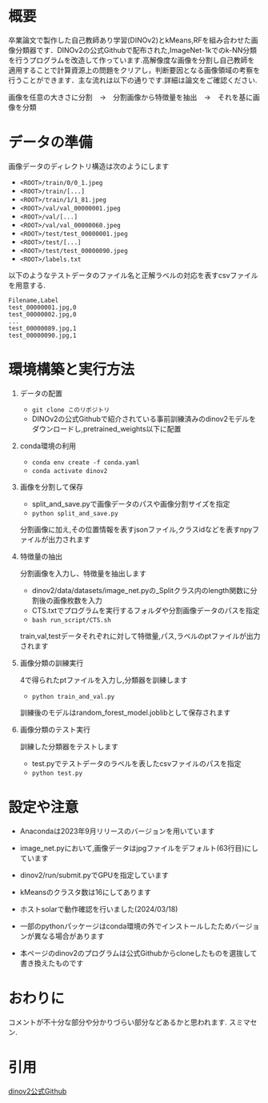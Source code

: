 # 概要

卒業論文で製作した自己教師あり学習(DINOv2)とkMeans,RFを組み合わせた画像分類器です．DINOv2の公式Githubで配布された,ImageNet-1kでのk-NN分類を行うプログラムを改造して作っています.高解像度な画像を分割し自己教師を適用することで計算資源上の問題をクリアし，判断要因となる画像領域の考察を行うことができます．主な流れは以下の通りです.詳細は論文をご確認ください.

画像を任意の大きさに分割　→　分割画像から特徴量を抽出　→　それを基に画像を分類

# データの準備

画像データのディレクトリ構造は次のようにします

- `<ROOT>/train/0/0_1.jpeg`
- `<ROOT>/train/[...]`
- `<ROOT>/train/1/1_81.jpeg`
- `<ROOT>/val/val_00000001.jpeg`
- `<ROOT>/val/[...]`
- `<ROOT>/val/val_00000060.jpeg`
- `<ROOT>/test/test_00000001.jpeg`
- `<ROOT>/test/[...]`
- `<ROOT>/test/test_00000090.jpeg`
- `<ROOT>/labels.txt`

以下のようなテストデータのファイル名と正解ラベルの対応を表すcsvファイルを用意する.

```
Filename,Label
test_00000001.jpg,0
test_00000002.jpg,0
...
test_00000089.jpg,1
test_00000090.jpg,1
```

# 環境構築と実行方法

1. データの配置
    - `git clone このリポジトリ`
    - DINOv2の公式Githubで紹介されている事前訓練済みのdinov2モデルをダウンロードし,pretrained_weights以下に配置


2. conda環境の利用
   
    - `conda env create -f conda.yaml`
    - `conda activate dinov2`

3. 画像を分割して保存

    - split_and_save.pyで画像データのパスや画像分割サイズを指定
    - `python split_and_save.py`
  
    分割画像に加え,その位置情報を表すjsonファイル,クラスidなどを表すnpyファイルが出力されます

4. 特徴量の抽出

    分割画像を入力し、特徴量を抽出します
    
    - dinov2/data/datasets/image_net.pyの_Splitクラス内のlength関数に分割後の画像枚数を入力
    - CTS.txtでプログラムを実行するフォルダや分割画像データのパスを指定
    - `bash run_script/CTS.sh `
    
    train,val,testデータそれぞれに対して特徴量,パス,ラベルのptファイルが出力されます
    

5. 画像分類の訓練実行

   4で得られたptファイルを入力し,分類器を訓練します

   - `python train_and_val.py`

   訓練後のモデルはrandom_forest_model.joblibとして保存されます

6. 画像分類のテスト実行

    訓練した分類器をテストします
   
    - test.pyでテストデータのラベルを表したcsvファイルのパスを指定
    - `python test.py`

# 設定や注意
- Anacondaは2023年9月リリースのバージョンを用いています

- image_net.pyにおいて,画像データはjpgファイルをデフォルト(63行目)にしています

- dinov2/run/submit.pyでGPUを指定しています

- kMeansのクラスタ数は16にしてあります

- ホストsolarで動作確認を行いました(2024/03/18)

- 一部のpythonパッケージはconda環境の外でインストールしたためバージョンが異なる場合があります

- 本ページのdinov2のプログラムは公式Githubからcloneしたものを選抜して書き換えたものです

  

# おわりに

コメントが不十分な部分や分かりづらい部分などあるかと思われます. スミマセン.

# 引用

[dinov2公式Github](https://github.com/facebookresearch/dinov2)


